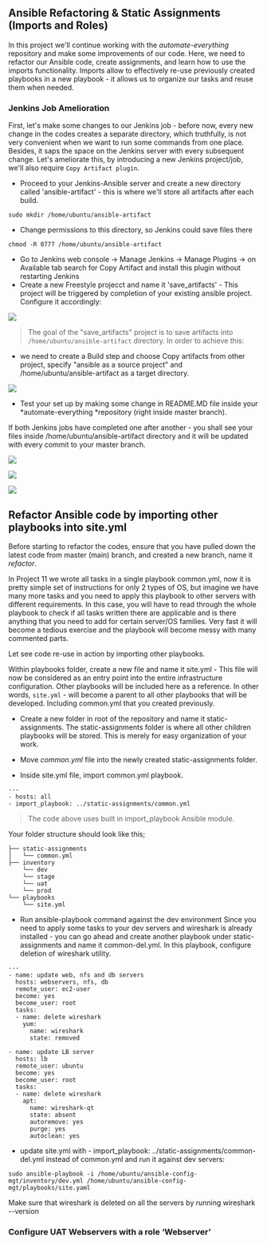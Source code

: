 ## Ansible Refactoring & Static Assignments (Imports and Roles)

In this project we'll continue working with the *automate-everything* repository and make some improvements of our code.
Here, we need to refactor our Ansible code, create assignments, and learn how to use the imports functionality. Imports allow to effectively re-use previously created playbooks in a new playbook - it allows us to organize our tasks and reuse them when needed.

### Jenkins Job Amelioration
First, let's make some changes to our Jenkins job - before now, every new change in the codes creates a separate directory, which truthfully, is not very convenient when we want to run some commands from one place. Besides, it saps the space on the Jenkins server with every subsequent change. Let's ameliorate this, by introducing a new Jenkins project/job, we'll also require `Copy Artifact plugin`.

- Proceed to your Jenkins-Ansible server and create a new directory called 'ansible-artifact' - this is where we'll store all artifacts after each build.

`sudo mkdir /home/ubuntu/ansible-artifact`

- Change permissions to this directory, so Jenkins could save files there 

`chmod -R 0777 /home/ubuntu/ansible-artifact`

- Go to Jenkins web console -> Manage Jenkins -> Manage Plugins -> on Available tab search for Copy Artifact and install this plugin without restarting Jenkins
- Create a new Freestyle projecct and name it 'save_artifacts' - This project will be triggered by completion of your existing ansible project. 
Configure it accordingly:

![](https://github.com/Arafly/ansible_refactor/blob/master/assets/build_retention.png)

> The goal of the "save_artifacts" project is to save artifacts into `/home/ubuntu/ansible-artifact` directory. In order to achieve this:
- we need to create a Build step and choose Copy artifacts from other project, specify "ansible as a source project" and /home/ubuntu/ansible-artifact as a target directory.

![](https://github.com/Arafly/ansible_refactor/blob/master/assets/copy_artifact_build.png)

- Test your set up by making some change in README.MD file inside your *automate-everything *repository (right inside master branch).

If both Jenkins jobs have completed one after another - you shall see your files inside /home/ubuntu/ansible-artifact directory and it will be updated with every commit to your master branch.

![](https://github.com/Arafly/ansible_refactor/blob/master/assets/upstream.png)

![](https://github.com/Arafly/ansible_refactor/blob/master/assets/downstream.png)

![](https://github.com/Arafly/ansible_refactor/blob/master/assets/downstream_deets.png)


## Refactor Ansible code by importing other playbooks into site.yml

Before starting to refactor the codes, ensure that you have pulled down the latest code from master (main) branch, and created a new branch, name it *refactor*.

In Project 11 we wrote all tasks in a single playbook common.yml, now it is pretty simple set of instructions for only 2 types of OS, but imagine we have many more tasks and you need to apply this playbook to other servers with different requirements. In this case, you will have to read through the whole playbook to check if all tasks written there are applicable and is there anything that you need to add for certain server/OS families. Very fast it will become a tedious exercise and the playbook will become messy with many commented parts. 

Let see code re-use in action by importing other playbooks.

Within playbooks folder, create a new file and name it site.yml - This file will now be considered as an entry point into the entire infrastructure configuration. Other playbooks will be included here as a reference. In other words, `site.yml` - will become a parent to all other playbooks that will be developed. Including common.yml that you created previously.

- Create a new folder in root of the repository and name it static-assignments. The static-assignments folder is where all other children playbooks will be stored. This is merely for easy organization of your work.

- Move *common.yml* file into the newly created static-assignments folder.

- Inside site.yml file, import common.yml playbook.

```
---
- hosts: all
- import_playbook: ../static-assignments/common.yml
```

> The code above uses built in import_playbook Ansible module.

Your folder structure should look like this;

```
├── static-assignments
│   └── common.yml
├── inventory
    └── dev
    └── stage
    └── uat
    └── prod
└── playbooks
    └── site.yml
```

- Run ansible-playbook command against the dev environment
Since you need to apply some tasks to your dev servers and wireshark is already installed - you can go ahead and create another playbook under static-assignments and name it common-del.yml. In this playbook, configure deletion of wireshark utility.

```
---
- name: update web, nfs and db servers
  hosts: webservers, nfs, db
  remote_user: ec2-user
  become: yes
  become_user: root
  tasks:
  - name: delete wireshark
    yum:
      name: wireshark
      state: removed

- name: update LB server
  hosts: lb
  remote_user: ubuntu
  become: yes
  become_user: root
  tasks:
  - name: delete wireshark
    apt:
      name: wireshark-qt
      state: absent
      autoremove: yes
      purge: yes
      autoclean: yes
```

- update site.yml with - import_playbook: ../static-assignments/common-del.yml instead of common.yml and run it against dev servers:

`sudo ansible-playbook -i /home/ubuntu/ansible-config-mgt/inventory/dev.yml /home/ubuntu/ansible-config-mgt/playbooks/site.yaml`

Make sure that wireshark is deleted on all the servers by running wireshark --version

### Configure UAT Webservers with a role ‘Webserver’



